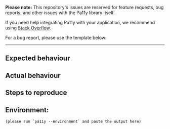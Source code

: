 **Please note:** This repository's issues are reserved for feature requests, bug reports, and other issues with the Pa11y library itself.

If you need help integrating Pa11y with your application, we recommend using [Stack Overflow](https://stackoverflow.com/questions/tagged/pa11y).

For a bug report, please use the template below:

---

## Expected behaviour


## Actual behaviour


## Steps to reproduce


## Environment:
```
(please run `pa11y --environment` and paste the output here)
```
